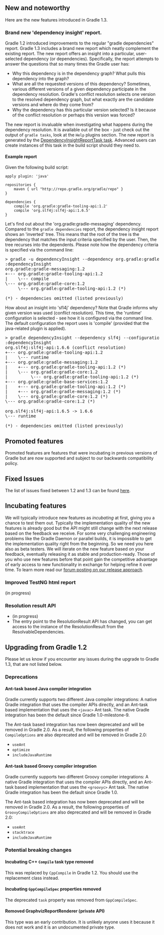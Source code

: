 ## New and noteworthy

Here are the new features introduced in Gradle 1.3.

### Brand new 'dependency insight' report.

Gradle 1.2 introduced improvements to the regular "gradle dependencies" report.
Gradle 1.3 includes a brand new report which neatly complement the existing report.
The new report offers an insight into a particular, user-selected dependency (or dependencies).
Specifically, the report attempts to answer the questions that so many times the Gradle user has:

* Why this dependency is in the dependency graph? What pulls this dependency into the graph?
* What are all the requested versions of this dependency?
    Sometimes, various different versions of a given dependency participate in the dependency resolution.
    Gradle's conflict resolution selects one version to the resolved dependency graph,
    but what exactly are the candidate versions and where do they come from?
* Why the dependency has this particular version selected?
    Is it because of the conflict resolution or perhaps this version was forced?

The new report is invaluable when investigating what happens during the dependency resolution.
It is available out of the box - just check out the output of `gradle tasks`, look at the `Help` plugins section.
The new report is generated by the [DependencyInsightReportTask task](dsl/org.gradle.api.tasks.diagnostics.DependencyInsightReportTask.html).
Advanced users can create instances of this task in the build script should they need to.

#### Example report

Given the following build script:

    apply plugin: 'java'

    repositories {
        maven { url "http://repo.gradle.org/gradle/repo" }
    }

    dependencies {
		compile 'org.gradle:gradle-tooling-api:1.2'
        compile 'org.slf4j:slf4j-api:1.6.5'
    }

Let's find out about the 'org.gradle:gradle-messaging' dependency.
Compared to the `gradle dependencies` report, the dependency insight report shows an 'inverted' tree.
This means that the root of the tree is the dependency that matches the input criteria specified by the user.
Then, the tree recurses into the dependents. Please note how the dependency criteria is specified via the command line:

<pre><tt>&gt; gradle -u dependencyInsight --dependency org.gradle:gradle-messaging
:dependencyInsight
org.gradle:gradle-messaging:1.2
+--- org.gradle:gradle-tooling-api:1.2
|    \--- compile
\--- org.gradle:gradle-core:1.2
     \--- org.gradle:gradle-tooling-api:1.2 (*)

(*) - dependencies omitted (listed previously)</tt>
</pre>

How about an insight into 'sfl4j' dependency?
Note that Gradle informs why given version was used (conflict resolution).
This time, the 'runtime' configuration is selected - see how it is configured via the command line.
The default configuration the report uses is 'compile' (provided that the java-related plugin is applied).

<pre><tt>&gt; gradle dependencyInsight --dependency slf4j --configuration runtime
:dependencyInsight
org.slf4j:slf4j-api:1.6.6 (conflict resolution)
+--- org.gradle:gradle-tooling-api:1.2
|    \--- runtime
+--- org.gradle:gradle-messaging:1.2
|    +--- org.gradle:gradle-tooling-api:1.2 (*)
|    \--- org.gradle:gradle-core:1.2
|         \--- org.gradle:gradle-tooling-api:1.2 (*)
+--- org.gradle:gradle-base-services:1.2
|    +--- org.gradle:gradle-tooling-api:1.2 (*)
|    +--- org.gradle:gradle-messaging:1.2 (*)
|    \--- org.gradle:gradle-core:1.2 (*)
\--- org.gradle:gradle-core:1.2 (*)

org.slf4j:slf4j-api:1.6.5 -> 1.6.6
\--- runtime

(*) - dependencies omitted (listed previously)</tt>
</pre>

## Promoted features

Promoted features are features that were incubating in previous versions of Gradle but are now supported and subject to our backwards compatibility policy.

## Fixed Issues

The list of issues fixed between 1.2 and 1.3 can be found [here](http://issues.gradle.org/sr/jira.issueviews:searchrequest-printable/temp/SearchRequest.html?jqlQuery=fixVersion+in+%28%221.3-rc-1%22%29+ORDER+BY+priority&tempMax=1000).

## Incubating features

We will typically introduce new features as _incubating_ at first, giving you a chance to test them out.
Typically the implementation quality of the new features is already good but the API might still change with the next release based on the feedback we receive.
For some very challenging engineering problems like the Gradle Daemon or parallel builds, it is impossible to get the implementation quality right from the beginning.
So we need you here also as beta testers.
We will iterate on the new feature based on your feedback, eventually releasing it as stable and production-ready.
Those of you who use new features before that point gain the competitive advantage of early access to new functionality in exchange for helping refine it over time.
To learn more read our [forum posting on our release approach](http://forums.gradle.org/gradle/topics/the_gradle_release_approach).

### Improved TestNG html report

(in progress)

### Resolution result API

* (in progress)
* The entry point to the ResolutionResult API has changed, you can get access to the instance of the ResolutionResult from the ResolvableDependencies.

## Upgrading from Gradle 1.2

Please let us know if you encounter any issues during the upgrade to Gradle 1.3, that are not listed below.

### Deprecations

#### Ant-task based Java compiler integration

Gradle currently supports two different Java compiler integrations: A native Gradle integration that uses the compiler APIs directly, and an Ant-task
based implementation that uses the `<javac>` Ant task. The native Gradle integration has been the default since Gradle 1.0-milestone-9.

The Ant-task based integration has now been deprecated and will be removed in Gradle 2.0. As a result, the following properties of `CompileOptions` are also
deprecated and will be removed in Gradle 2.0:

* `useAnt`
* `optimize`
* `includeJavaRuntime`

#### Ant-task based Groovy compiler integration

Gradle currently supports two different Groovy compiler integrations: A native Gradle integration that uses the compiler APIs directly, and an Ant-task
based implementation that uses the `<groovyc>` Ant task. The native Gradle integration has been the default since Gradle 1.0.

The Ant-task based integration has now been deprecated and will be removed in Gradle 2.0. As a result, the following properties of `GroovyCompileOptions` are also
deprecated and will be removed in Gradle 2.0:

* `useAnt`
* `stacktrace`
* `includeJavaRuntime`

### Potential breaking changes

#### Incubating C++ `Compile` task type removed

This was replaced by `CppCompile` in Gradle 1.2. You should use the replacement class instead.

#### Incubating `GppCompileSpec` properties removed

The deprecated `task` property was removed from `GppCompileSpec`.

#### Removed GraphvizReportRenderer (private API)

This type was an early contribution. It is unlikely anyone uses it because it does not work and it is an undocumented private type.